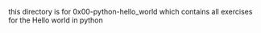 this directory is for 0x00-python-hello_world which contains all exercises for the Hello world in python
